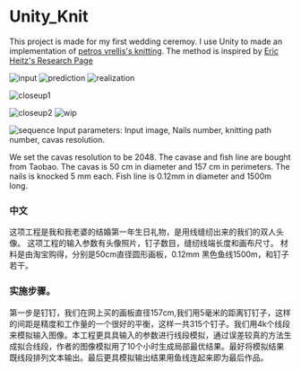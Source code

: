 # Unity_Knit

This project is made for my first wedding ceremoy. I use Unity to made an implementation of [petros vrellis's knitting](http://artof01.com/vrellis/works/knit.html). The method is inspired by [Eric Heitz's Research Page](https://eheitzresearch.wordpress.com/)

![input](https://github.com/sienaiwun/Unity_Knit/blob/master/Assets/MatImages/input.jpg)
![prediction](https://github.com/sienaiwun/Unity_Knit/blob/master/Assets/MatImages/prediction2.jpg)
![realization](https://github.com/sienaiwun/Unity_Knit/blob/master/Assets/MatImages/realization2.jpg)

![closeup1](https://github.com/sienaiwun/Unity_Knit/blob/master/Assets/MatImages/closeup1.jpg)

![closeup2](https://github.com/sienaiwun/Unity_Knit/blob/master/Assets/MatImages/closeup2.jpg)
![wip](https://github.com/sienaiwun/Unity_Knit/blob/master/Assets/MatImages/wip.jpg)

![sequence](https://github.com/sienaiwun/Unity_Knit/blob/master/Assets/MatImages/sequence.jpg)
Input parameters:
Input image, Nails number, knitting path number, cavas resolution.

We set the cavas resolution to be 2048. The cavase and fish line are bought from Taobao.
The cavas is 50 cm in diameter and 157 cm in perimeters. The nails is knocked 5 mm each. Fish line is 0.12mm in diameter and 1500m long.

### 中文
这项工程是我和我老婆的结婚第一年生日礼物，是用线缝纫出来的我们的双人头像。
这项工程的输入参数有头像照片，钉子数目，缝纫线端长度和画布尺寸。
材料是由淘宝购得，分别是50cm直径圆形画板，0.12mm 黑色鱼线1500m，和钉子若干。

### 实施步骤。
第一步是钉钉，我们在网上买的画板直径157cm,我们用5毫米的距离钉钉子，这样的间距是精度和工作量的一个很好的平衡，这样一共315个钉子。我们用4k个线段来模拟输入图像。本工程更具具输入的参数进行线段模拟，通过误差较真的方法生成拟合线段，作者的图像模拟用了10个小时生成局部最优结果。最好将模拟结果既线段排列文本输出。最后更具模拟输出结果用鱼线连起来即为最后作品。
